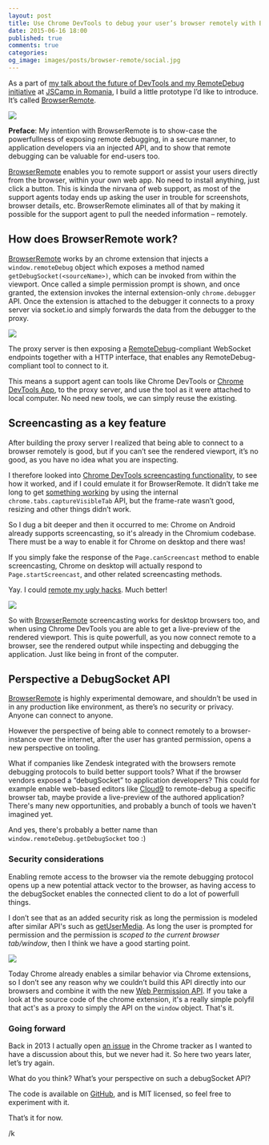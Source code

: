 ```yaml
---
layout: post
title: Use Chrome DevTools to debug your user’s browser remotely with BrowserRemote.
date: 2015-06-16 18:00
published: true
comments: true
categories:
og_image: images/posts/browser-remote/social.jpg
---
```


As a part of [my talk about the future of DevTools and my RemoteDebug initiative](https://auchenberg.github.io/presentations/jscamp-2015-future-of-devtools-with-remotedebug/#1) at [JSCamp in Romania](http://jscamp.ro), I build a little prototype I’d like to introduce. It’s called [BrowserRemote](https://github.com/auchenberg/browser-remote).

<img src="/images/posts/browser-remote/social.jpg" />

**Preface**: My intention with BrowserRemote is to show-case the powerfullness of exposing remote debugging, in a secure manner, to application developers via an injected API, and to show that remote debugging can be valuable for end-users too.

<!--more-->

[BrowserRemote](https://github.com/auchenberg/browser-remote) enables you to remote support or assist your users directly from the browser, within your own web app. No need to install anything, just click a button. This is kinda the nirvana of web support, as most of the support agents today ends up asking the user in trouble for screenshots, browser details, etc. BrowserRemote eliminates all of that by making it possible for the support agent to pull the needed information – remotely.

## How does BrowserRemote work?

[BrowserRemote](https://github.com/auchenberg/browser-remote) works by an chrome extension that injects a `window.remoteDebug` object which exposes a method named `getDebugSocket(<sourceName>)`, which can be invoked from within the viewport. Once called a simple permission prompt is shown, and once granted, the extension invokes the internal extension-only `chrome.debugger` API. Once the extension is attached to the debugger it connects to a proxy server via socket.io and simply forwards the data from the debugger to the proxy.

<img src="/images/posts/browser-remote/flow.png" />

The proxy server is then exposing a [RemoteDebug](https://remotedebug.org)-compliant WebSocket endpoints together with a HTTP interface, that enables any RemoteDebug-compliant tool to connect to it.

This means a support agent can tools like Chrome DevTools or [Chrome DevTools App](https://github.com/auchenberg/chrome-devtools-app), to the proxy server, and use the tool as it were attached to local computer. No need new tools, we can simply reuse the existing.

## Screencasting as a key feature

After building the proxy server I realized that being able to connect to a browser remotely is good, but if you can’t see the rendered viewport, it’s no good, as you have no idea what you are inspecting.

I therefore looked into [Chrome DevTools screencasting functionality](http://blog.chromium.org/2013/12/chrome-devtools-for-mobile-emulate-and.html), to see how it worked, and if I could emulate it for BrowserRemote. It didn’t take me long to get [something working](https://github.com/auchenberg/browser-remote/commit/df583e2a797ef1aa9df6401c939416d9391c8697) by using the internal ` chrome.tabs.captureVisibleTab` API, but the frame-rate wasn’t good, resizing and other things didn’t work.

So I dug a bit deeper and then it occurred to me: Chrome on Android already supports screencasting, so it's already in the Chromium codebase. There must be a way to enable it for Chrome on desktop and there was!

If you simply fake the response of the `Page.canScreencast` method to enable screencasting, Chrome on desktop will actually respond to `Page.startScreencast`, and other related screencasting methods.

Yay. I could [remote my ugly hacks](https://github.com/auchenberg/browser-remote/commit/3d186398fa46d4fd42b25581edc019b3c761e704). Much better!

<img src="/images/posts/browser-remote/screencasting.jpg" />

So with [BrowserRemote](https://github.com/auchenberg/browser-remote) screencasting works for desktop browsers too, and when using Chrome DevTools you are able to get a live-preview of the rendered viewport. This is quite powerfull, as you now connect remote to a browser, see the rendered output while inspecting and debugging the application. Just like being in front of the computer.

## Perspective a DebugSocket API

[BrowserRemote](https://github.com/auchenberg/browser-remote) is highly experimental demoware, and shouldn’t be used in in any production like environment, as there’s no security or privacy. Anyone can connect to anyone.

However the perspective of being able to connect remotely to a browser-instance over the internet, after the user has granted permission, opens a new perspective on tooling.

What if companies like Zendesk integrated with the browsers remote debugging protocols to build better support tools? What if the browser vendors exposed a “debugSocket” to application developers? This could for example enable web-based editors like [Cloud9](https://c9.io/) to remote-debug a specific browser tab, maybe provide a live-preview of the authored application? There's many new opportunities, and probably a bunch of tools we haven't imagined yet.

And yes, there's probably a better name than `window.remoteDebug.getDebugSocket` too :)

### Security considerations

Enabling remote access to the browser via the remote debugging protocol opens up a new potential attack vector to the browser, as having access to the debugSocket enables the connected client to do a lot of powerfull things.

I don’t see that as an added security risk as long the permission is modeled after similar API's such as [getUserMedia](http://www.w3.org/TR/mediacapture-streams/). As long the user is prompted for permission and the permission is _scoped to the current browser tab/window_, then I think we have a good starting point.

<img src="/images/posts/browser-remote/permission.gif" />

Today Chrome already enables a similar behavior via Chrome extensions, so I don’t see any reason why we couldn’t build this API directly into our browsers and combine it with the new [Web Permission API](https://w3c.github.io/permissions/). If you take a look at the source code of the chrome extension, it's a really simple polyfil that act's as a proxy to simply the API on the `window` object. That's it.

### Going forward

Back in 2013 I actually open [an issue](https://code.google.com/p/chromium/issues/detail?id=323743) in the Chrome tracker as I wanted to have a discussion about this, but we never had it. So here two years later, let’s try again.

What do you think? What’s your perspective on such a debugSocket API?

The code is available on [GitHub](https://github.com/auchenberg/browser-remote/), and is MIT licensed, so feel free to experiment with it.

That’s it for now.

/k
